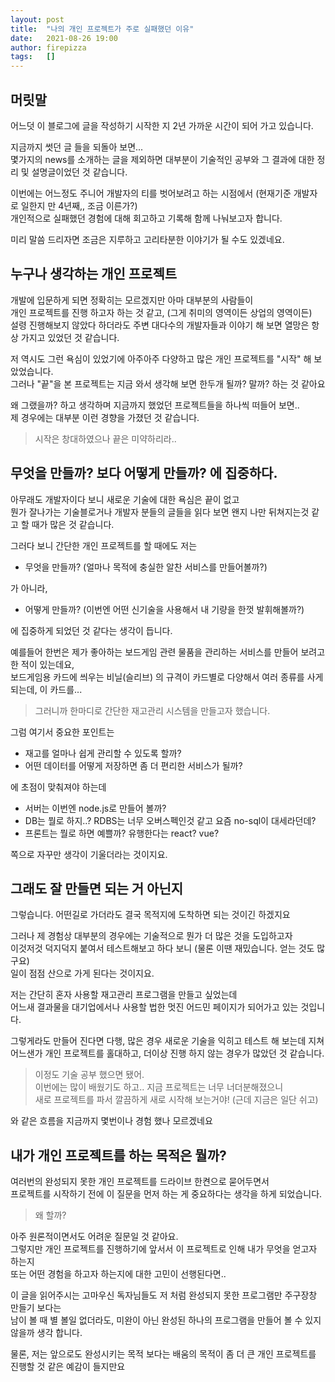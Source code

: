 ```yaml
---
layout: post
title:  "나의 개인 프로젝트가 주로 실패했던 이유"
date:   2021-08-26 19:00
author: firepizza
tags:	[]
---
```


## 머릿말

어느덧 이 블로그에 글을 작성하기 시작한 지 2년 가까운 시간이 되어 가고 있습니다.

지금까지 썻던 글 들을 되돌아 보면...<br/>
몇가지의 news를 소개하는 글을 제외하면 대부분이 기술적인 공부와 그 결과에 대한 정리 및 설명글이었던 것 같습니다. 

이번에는 어느정도 주니어 개발자의 티를 벗어보려고 하는 시점에서 (현재기준 개발자로 일한지 만 4년째,, 조금 이른가?)<br/>
개인적으로 실패했던 경험에 대해 회고하고 기록해 함께 나눠보고자 합니다.

미리 말씀 드리자면 조금은 지루하고 고리타분한 이야기가 될 수도 있겠네요.


## 누구나 생각하는 개인 프로젝트

개발에 입문하게 되면 정확히는 모르겠지만 아마 대부분의 사람들이<br/>
개인 프로젝트를 진행 하고자 하는 것 같고, (그게 취미의 영역이든 상업의 영역이든)<br/>
설령 진행해보지 않았다 하더라도 주변 대다수의 개발자들과 이야기 해 보면 열망은 항상 가지고 있었던 것 같습니다.

저 역시도 그런 욕심이 있었기에 아주아주 다양하고 많은 개인 프로젝트를 "시작" 해 보았었습니다.<br/>
그러나 "끝"을 본 프로젝트는 지금 와서 생각해 보면 한두개 될까? 말까? 하는 것 같아요

왜 그랬을까? 하고 생각하며 지금까지 했었던 프로젝트들을 하나씩 떠들어 보면..<br/>
제 경우에는 대부분 이런 경향을 가졌던 것 같습니다.

> 시작은 창대하였으나 끝은 미약하리라..


## 무엇을 만들까? 보다 어떻게 만들까? 에 집중하다.

아무래도 개발자이다 보니 새로운 기술에 대한 욕심은 끝이 없고<br/>
뭔가 잘나가는 기술블로거나 개발자 분들의 글들을 읽다 보면 왠지 나만 뒤쳐지는것 같고 할 때가 많은 것 같습니다.

그러다 보니 간단한 개인 프로젝트를 할 때에도 저는
- 무엇을 만들까? (얼마나 목적에 충실한 알찬 서비스를 만들어볼까?)

가 아니라,
- 어떻게 만들까? (이번엔 어떤 신기술을 사용해서 내 기량을 한껏 발휘해볼까?)

에 집중하게 되었던 것 같다는 생각이 듭니다.

예를들어 한번은 제가 좋아하는 보드게임 관련 물품을 관리하는 서비스를 만들어 보려고 한 적이 있는데요,<br/>
보드게임용 카드에 씌우는 비닐(슬리브) 의 규격이 카드별로 다양해서 여러 종류를 사게 되는데, 이 카드를...<br/>

> 그러니까 한마디로 간단한 재고관리 시스템을 만들고자 했습니다.

그럼 여기서 중요한 포인트는
- 재고를 얼마나 쉽게 관리할 수 있도록 할까?
- 어떤 데이터를 어떻게 저장하면 좀 더 편리한 서비스가 될까?

에 초점이 맞춰져야 하는데
- 서버는 이번엔 node.js로 만들어 볼까?
- DB는 뭘로 하지..? RDBS는 너무 오버스펙인것 같고 요즘 no-sql이 대세라던데?
- 프론트는 뭘로 하면 예쁠까? 유행한다는 react? vue?

쪽으로 자꾸만 생각이 기울더라는 것이지요.


## 그래도 잘 만들면 되는 거 아닌지

그렇습니다. 어떤길로 가더라도 결국 목적지에 도착하면 되는 것이긴 하겠지요

그러나 제 경험상 대부분의 경우에는 기술적으로 뭔가 더 많은 것을 도입하고자 <br/>
이것저것 덕지덕지 붙여서 테스트해보고 하다 보니 (물론 이땐 재밌습니다. 얻는 것도 많구요)<br/>
일이 점점 산으로 가게 된다는 것이지요.

저는 간단히 혼자 사용할 재고관리 프로그램을 만들고 싶었는데<br/>
어느새 결과물을 대기업에서나 사용할 법한 멋진 어드민 페이지가 되어가고 있는 것입니다.

그렇게라도 만들어 진다면 다행, 많은 경우 새로운 기술을 익히고 테스트 해 보는데 지쳐<br/>
어느샌가 개인 프로젝트를 홀대하고, 더이상 진행 하지 않는 경우가 많았던 것 같습니다.

> 이정도 기술 공부 했으면 됐어.<br/>
> 이번에는 많이 배웠기도 하고.. 지금 프로젝트는 너무 너더분해졌으니<br/>
> 새로 프로젝트를 파서 깔끔하게 새로 시작해 보는거야! (근데 지금은 일단 쉬고)

와 같은 흐름을 지금까지 몇번이나 경험 했나 모르겠네요


## 내가 개인 프로젝트를 하는 목적은 뭘까?

여러번의 완성되지 못한 개인 프로젝트를 드라이브 한켠으로 묻어두면서<br/>
프로젝트를 시작하기 전에 이 질문을 먼저 하는 게 중요하다는 생각을 하게 되었습니다.

> 왜 할까?

아주 원론적이면서도 어려운 질문일 것 같아요.<br/>
그렇지만 개인 프로젝트를 진행하기에 앞서서 이 프로젝트로 인해 내가 무엇을 얻고자 하는지<br/>
또는 어떤 경험을 하고자 하는지에 대한 고민이 선행된다면..

이 글을 읽어주시는 고마우신 독자님들도 저 처럼 완성되지 못한 프로그램만 주구장창 만들기 보다는 <br/>
남이 볼 때 별 볼일 없더라도, 미완이 아닌 완성된 하나의 프로그램을 만들어 볼 수 있지 않을까 생각 합니다.

물론, 저는 앞으로도 완성시키는 목적 보다는 배움의 목적이 좀 더 큰 개인 프로젝트를 진행할 것 같은 예감이 들지만요

